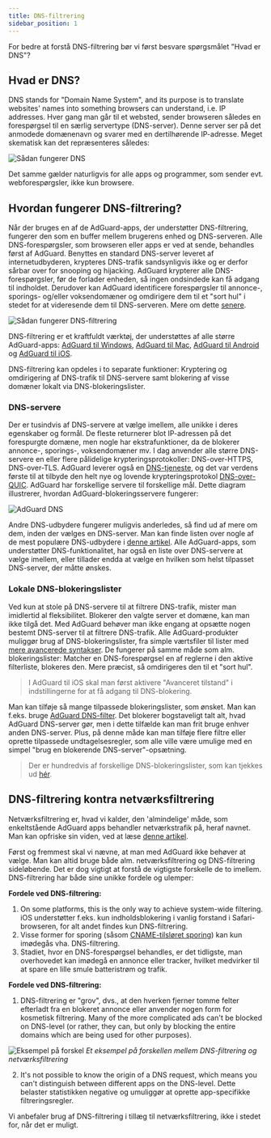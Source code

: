 ```yaml
---
title: DNS-filtrering
sidebar_position: 1
---
```


For bedre at forstå DNS-filtrering bør vi først besvare spørgsmålet "Hvad er DNS"?

## Hvad er DNS?

DNS stands for "Domain Name System", and its purpose is to translate websites' names into something browsers can understand, i.e. IP addresses. Hver gang man går til et websted, sender browseren således en forespørgsel til en særlig servertype (DNS-server). Denne server ser på det anmodede domænenavn og svarer med en dertilhørende IP-adresse. Meget skematisk kan det repræsenteres således:

![Sådan fungerer DNS](https://cdn.adguard.com/public/Adguard/kb/DNS_filtering/how_dns_works_en.png)

Det samme gælder naturligvis for alle apps og programmer, som sender evt. webforespørgsler, ikke kun browsere.

## Hvordan fungerer DNS-filtrering?

Når der bruges en af de AdGuard-apps, der understøtter DNS-filtrering, fungerer den som en buffer mellem brugerens enhed og DNS-serveren. Alle DNS-forespørgsler, som browseren eller apps er ved at sende, behandles først af AdGuard. Benyttes en standard DNS-server leveret af internetudbyderen, krypteres DNS-trafik sandsynligvis ikke og er derfor sårbar over for snooping og hijacking. AdGuard krypterer alle DNS-forespørgsler, før de forlader enheden, så ingen ondsindede kan få adgang til indholdet. Derudover kan AdGuard identificere forespørgsler til annonce-, sporings- og/eller voksendomæner og omdirigere dem til et "sort hul" i stedet for at videresende dem til DNS-serveren. Mere om dette [senere](#local-dns-blocklists).

![Sådan fungerer DNS-filtrering](https://cdn.adguard.com/public/Adguard/kb/DNS_filtering/how_dns_filtering_works_en.png)

DNS-filtrering er et kraftfuldt værktøj, der understøttes af alle større AdGuard-apps: [AdGuard til Windows](https://adguard.com/en/adguard-windows/overview.html), [AdGuard til Mac](https://adguard.com/en/adguard-mac/overview.html), [AdGuard til Android](https://adguard.com/en/adguard-android/overview.html) og [AdGuard til iOS](https://adguard.com/en/adguard-ios/overview.html).

DNS-filtrering kan opdeles i to separate funktioner: Kryptering og omdirigering af DNS-trafik til DNS-servere samt blokering af visse domæner lokalt via DNS-blokeringslister.

### DNS-servere

Der er tusindvis af DNS-servere at vælge imellem, alle unikke i deres egenskaber og formål. De fleste returnerer blot IP-adressen på det forespurgte domæne, men nogle har ekstrafunktioner, da de blokerer annonce-, sporings-, voksendomæner mv. I dag anvender alle større DNS-servere en eller flere pålidelige krypteringsprotokoller: DNS-over-HTTPS, DNS-over-TLS. AdGuard leverer også en [DNS-tjeneste](https://adguard-dns.io/en/welcome.html), og det var verdens første til at tilbyde den helt nye og lovende krypteringsprotokol [DNS-over-QUIC](https://adguard.com/en/blog/dns-over-quic.html). AdGuard har forskellige servere til forskellige mål. Dette diagram illustrerer, hvordan AdGuard-blokeringsservere fungerer:

![AdGuard DNS](https://cdn.adguard.com/public/Adguard/kb/DNS_filtering/adguard_dns_en.jpg)

Andre DNS-udbydere fungerer muligvis anderledes, så find ud af mere om dem, inden der vælges en DNS-server. Man kan finde listen over nogle af de mest populære DNS-udbydere i [denne artikel](dns-providers.md). Alle AdGuard-apps, som understøtter DNS-funktionalitet, har også en liste over DNS-servere at vælge imellem, eller tillader endda at vælge en hvilken som helst tilpasset DNS-server, der måtte ønskes.

### Lokale DNS-blokeringslister

Ved kun at stole på DNS-servere til at filtrere DNS-trafik, mister man imidlertid al fleksibilitet. Blokerer den valgte server et domæne, kan man ikke tilgå det. Med AdGuard behøver man ikke engang at opsætte nogen bestemt DNS-server til at filtrere DNS-trafik. Alle AdGuard-produkter muliggør brug af DNS-blokeringslister, fra simple værtsfiler til lister med [mere avancerede syntakser](dns-filtering-syntax.md). De fungerer på samme måde som alm. blokeringslister: Matcher en DNS-forespørgsel en af reglerne i den aktive filterliste, blokeres den. Mere præcist, så omdirigeres den til et "sort hul".
> I AdGuard til iOS skal man først aktivere "Avanceret tilstand" i indstillingerne for at få adgang til DNS-blokering.

Man kan tilføje så mange tilpassede blokeringslister, som ønsket. Man kan f.eks. bruge [AdGuard DNS-filter](https://github.com/AdguardTeam/AdGuardSDNSFilter). Det blokerer bogstaveligt talt alt, hvad AdGuard DNS-server gør, men i dette tilfælde kan man frit bruge enhver anden DNS-server. Plus, på denne måde kan man tilføje flere filtre eller oprette tilpassede undtagelsesregler, som alle ville være umulige med en simpel "brug en blokerende DNS-server"-opsætning.
> Der er hundredvis af forskellige DNS-blokeringslister, som kan tjekkes ud [hér](https://filterlists.com/).

## DNS-filtrering kontra netværksfiltrering

Netværksfiltrering er, hvad vi kalder, den 'almindelige' måde, som enkeltstående AdGuard apps behandler netværkstrafik på, heraf navnet. Man kan opfriske sin viden, ved at læse [denne artikel](https://kb.adguard.com/en/general/how-ad-blocking-works).

Først og fremmest skal vi nævne, at man med AdGuard ikke behøver at vælge. Man kan altid bruge både alm. netværksfiltrering og DNS-filtrering sideløbende. Det er dog vigtigt at forstå de vigtigste forskelle de to imellem. DNS-filtrering har både sine unikke fordele og ulemper:

**Fordele ved DNS-filtrering:**

1. On some platforms, this is the only way to achieve system-wide filtering. iOS understøtter f.eks. kun indholdsblokering i vanlig forstand i Safari-browseren, for alt andet findes kun DNS-filtrering.
2. Visse former for sporing (såsom [CNAME-tilsløret sporing](https://adguard.com/en/blog/cname-tracking.html)) kan kun imødegås vha. DNS-filtrering.
3. Stadiet, hvor en DNS-forespørgsel behandles, er det tidligste, man overhovedet kan imødegå en annonce eller tracker, hvilket medvirker til at spare en lille smule batteristrøm og trafik.

**Fordele ved DNS-filtrering:**

1. DNS-filtrering er "grov", dvs., at den hverken fjerner tomme felter efterladt fra en blokeret annonce eller anvender nogen form for kosmetisk filtrering. Many of the more complicated ads can't be blocked on DNS-level (or rather, they can, but only by blocking the entire domains which are being used for other purposes).

![Eksempel på forskel](https://cdn.adguard.com/public/Adguard/kb/DNS_filtering/dns_diff.jpg) *Et eksempel på forskellen mellem DNS-filtrering og netværksfiltrering*

2. It's not possible to know the origin of a DNS request, which means you can't distinguish between different apps on the DNS-level. Dette belaster statistikken negative og umuliggør at oprette app-specifikke filtreringsregler.

Vi anbefaler brug af DNS-filtrering i tillæg til netværksfiltrering, ikke i stedet for, når det er muligt.
